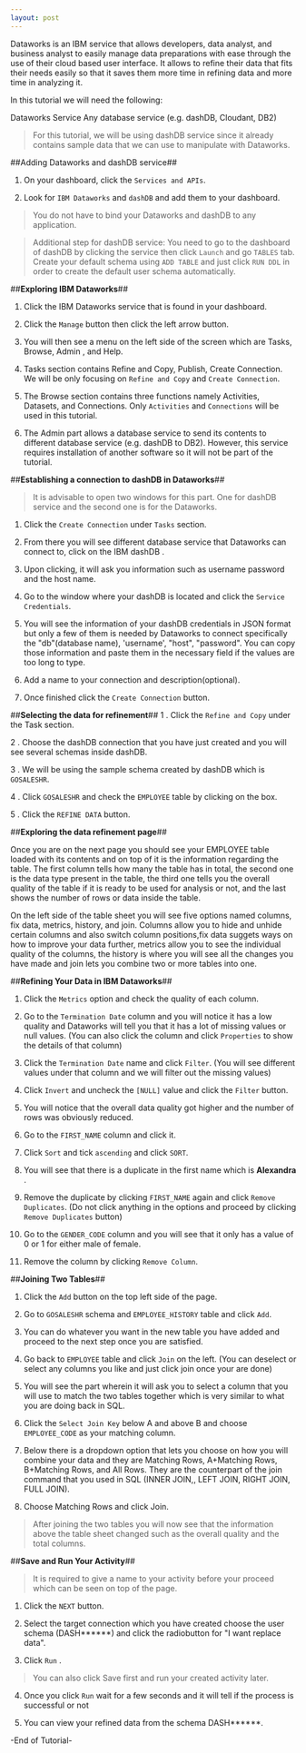 ```yaml
---
layout: post
---
```



Dataworks is an IBM service that allows developers, data analyst, and business analyst to easily manage data preparations with ease through the use of their cloud based user interface. It allows to refine their data that fits their needs easily so that it saves them more time in refining data and more time in analyzing it.
 
In this tutorial we will need the following:
 
   Dataworks Service
   Any database service (e.g. dashDB, Cloudant, DB2)
 
 > For this tutorial, we will be using dashDB service since it already contains sample data that we can use to manipulate with Dataworks.
 
##Adding Dataworks and dashDB service##
 
  1. On your dashboard, click the `Services and APIs`.
 
  2. Look for `IBM Dataworks` and `dashDB` and add them to your dashboard.

  
 
> You do not have to bind your Dataworks and dashDB to any application.

> Additional step for dashDB service: You need to go to the dashboard of dashDB by clicking the service then click `Launch` and go `TABLES` tab. Create your default schema using `ADD TABLE` and just click `RUN DDL` in order to create the default user schema automatically.

##**Exploring IBM Dataworks**##
 1. Click the IBM Dataworks service that is found in your dashboard.
 
 2. Click the `Manage` button then click the left arrow button. 
 
 3.  You will then see a menu on the left side of the screen which are Tasks, Browse, Admin , and Help.
 
 4. Tasks section contains Refine and Copy, Publish, Create Connection. We will be only focusing on `Refine and Copy` and `Create Connection`.
 
 5. The Browse section contains three functions namely Activities, Datasets, and Connections. Only `Activities` and `Connections` will be used in this tutorial.
 
 6. The Admin part allows a database service to send its contents to different database service (e.g. dashDB to DB2). However, this service requires installation of another software so it will not be part of the tutorial.
 
##**Establishing a connection to dashDB in Dataworks**##
 
  > It is advisable to open two windows for this part. One for dashDB service and the second one is for the Dataworks.

 
  1. Click the `Create Connection` under `Tasks` section.
  
  2. From there you will see different database service that Dataworks can connect to, click on the IBM dashDB .
  
  3. Upon clicking, it will ask you information such as username password and the host name.
  
  4. Go to the window where your dashDB is located and click the `Service Credentials`.
  
  5. You will see the information of your dashDB credentials in JSON format but only a few of them is needed by Dataworks to connect specifically the "db"(database name), 'username', "host", "password". You can copy those information and paste them in the necessary field if the values are too long to type.
  
  6.  Add a name to your connection and description(optional).
  
  7. Once finished click the `Create Connection` button.
 
##**Selecting the data for refinement**##
 1 . Click the `Refine and Copy` under the Task section.
 
 2 . Choose the dashDB connection that you have just created and you will see several schemas inside dashDB.
 
 3 . We will be using the sample schema created by dashDB which is `GOSALESHR`. 
 
 4 . Click `GOSALESHR` and check the `EMPLOYEE` table by clicking on the box. 
 
 5 .  Click the `REFINE DATA` button.
 
##**Exploring the data refinement page**##
 
 Once you are on the next page you should see your EMPLOYEE table loaded with its contents and on top of it is the information regarding the table. The first column tells how many the table has in total, the second one is the data type present in the table, the third one tells you the overall quality of the table if it is ready to be used for analysis or not, and the last shows the number of rows or data inside the table.
 
 On the left side of the table sheet you will see five options named columns, fix data, metrics, history, and join. Columns allow you to hide and unhide certain columns and also switch column positions,fix data suggets ways on how to improve your data further, metrics allow you to see the individual quality of the columns, the history is where you will see all the changes you have made and join lets you combine two or more tables into one.
 
##**Refining Your Data in IBM Dataworks**##
1. Click the `Metrics` option and check the quality of each column.

2. Go to the `Termination Date` column and you will notice it has a low quality and Dataworks will tell you that it has a lot of missing values or null values. (You can also click the column and click `Properties` to show the details of that column)

3. Click the `Termination Date` name and click `Filter`. (You will see different values under that column and we will filter out the missing values)

4. Click  `Invert` and uncheck the `[NULL]` value and click the `Filter` button.

5. You will notice that the overall data quality got higher and the number of rows was obviously reduced. 

6.  Go to the `FIRST_NAME` column and click it. 

7.  Click `Sort` and tick `ascending` and click `SORT`.

8. You will see that there is a duplicate in the first name which is **Alexandra** .

9. Remove the duplicate by clicking `FIRST_NAME` again and click `Remove Duplicates`. (Do not click anything in the options and proceed by clicking `Remove Duplicates` button)  

10. Go to the `GENDER_CODE` column and you will see that it only has a value of 0 or 1 for either male of female.

11. Remove the column by clicking `Remove Column`.

##**Joining Two Tables**##

1. Click the `Add` button on the top left side of the page.

2. Go to `GOSALESHR` schema and `EMPLOYEE_HISTORY` table and click `Add`.

3. You can do whatever you want in the new table you have added and proceed to the next step once you are satisfied.

4.  Go back to `EMPLOYEE` table and click `Join` on the left. (You can deselect or select any columns you like and just click join once your are done)

5.  You will see the part wherein it will ask you to select a column that you will use to match the two tables together which is very similar to what you are doing back in SQL.

6. Click the `Select Join Key` below A and above B and choose `EMPLOYEE_CODE` as your matching column.

7. Below there is a dropdown option that lets you choose on how you will combine your data and they are Matching Rows, A+Matching Rows, B+Matching Rows, and All Rows. They are the counterpart of the join command that you used in SQL (INNER JOIN,, LEFT JOIN, RIGHT JOIN, FULL JOIN). 

8.   Choose Matching Rows and click Join.

> After joining the two tables you will now see that the information above the table sheet changed such as the overall quality and the total columns.

##**Save and Run Your Activity**##

> It is required to give a name to your activity before your proceed which can be seen on top of the page.

1. Click the `NEXT` button.

2. Select the target connection which you have created choose the user schema (DASH******) and click the radiobutton for "I want replace data".

3.  Click `Run` .

> You can also click Save first and run your created activity later.

 4. Once you click `Run` wait for a few seconds and it will tell if the process is successful or not
 
 5. You can view your refined data from the schema DASH******.


-End of Tutorial- 

